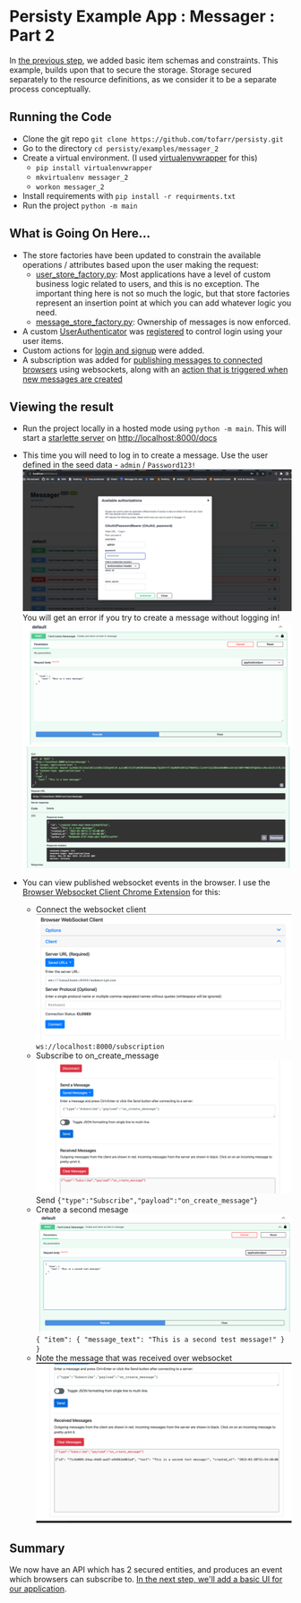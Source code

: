 # Persisty Example App : Messager : Part 2

In [the previous step](../messager_1), we added basic item schemas and constraints.
This example, builds upon that to secure the storage. Storage secured separately to
the resource definitions, as we consider it to be a separate process conceptually.

## Running the Code

* Clone the git repo `git clone https://github.com/tofarr/persisty.git`
* Go to the directory `cd persisty/examples/messager_2`
* Create a virtual environment. (I used [virtualenvwrapper](https://virtualenvwrapper.readthedocs.io/en/latest/)
  for this)
  * `pip install virtualenvwrapper`
  * `mkvirtualenv messager_2`
  * `workon messager_2`
* Install requirements with `pip install -r requirments.txt`
* Run the project `python -m main`

## What is Going On Here...

* The store factories have been updated to constrain the available operations / attributes based upon
  the user making the request:
  * [user_store_factory.py](messager/store/user_store_factory.py): Most applications have a level of custom business
    logic related to users, and this is no exception. The important thing here is not so much the logic, but that store
    factories represent an insertion point at which you can add whatever logic you need.
  * [message_store_factory.py](messager/store/message_store_factory.py): Ownership of messages is now enforced.
* A custom [UserAuthenticator](messager/user_authenticator.py) was [registered](marshy_config_main/__init__.py) to
  control login using your user items.
* Custom actions for [login and signup](messager/actions/auth.py) were added.
* A subscription was added for [publishing messages to connected browsers](messager/subscriptions.py) using websockets,
  along with an [action that is triggered when new messages are created](messager/actions/on_create_message.py)
  
## Viewing the result

* Run the project locally in a hosted mode using `python -m main`. This will start a 
  [starlette server](https://www.starlette.io/) on [http://localhost:8000/docs](http://localhost:8000/docs)

* This time you will need to log in to create a message. Use the user defined in the seed data - 
  `admin` / `Password123!`![img.png](readme/login.png) You will get an error if you try to create a message
  without logging in!![input](readme/create_message_input.png) ![result](readme/create_message_result.png)
  
* You can view published websocket events in the browser. I use the [Browser Websocket Client Chrome Extension](https://chrome.google.com/webstore/detail/browser-websocket-client/mdmlhchldhfnfnkfmljgeinlffmdgkjo?hl=en)
  for this:
  * Connect the websocket client ![Connection](readme/connect_websocket_client.png) `ws://localhost:8000/subscription`
  * Subscribe to on_create_message ![Subscription](readme/subscribe_to_on_create_message.png) 
    Send `{"type":"Subscribe","payload":"on_create_message"}`
  * Create a second mesage ![Second message](readme/create_second_message.png)
    `{
      "item": {
        "message_text": "This is a second test message!"
      }
    }`
  * Note the message that was received over websocket ![received message](readme/received_message.png)

## Summary

We now have an API which has 2 secured entities, and produces an event which browsers can subscribe to.
[In the next step, we'll add a basic UI for our application](../messager_3).
